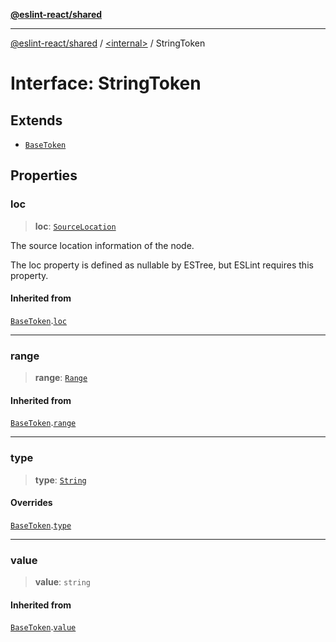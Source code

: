 [**@eslint-react/shared**](../../README.md)

***

[@eslint-react/shared](../../README.md) / [\<internal\>](../README.md) / StringToken

# Interface: StringToken

## Extends

- [`BaseToken`](BaseToken.md)

## Properties

### loc

> **loc**: [`SourceLocation`](SourceLocation.md)

The source location information of the node.

The loc property is defined as nullable by ESTree, but ESLint requires this property.

#### Inherited from

[`BaseToken`](BaseToken.md).[`loc`](BaseToken.md#loc)

***

### range

> **range**: [`Range`](../type-aliases/Range.md)

#### Inherited from

[`BaseToken`](BaseToken.md).[`range`](BaseToken.md#range)

***

### type

> **type**: [`String`](../README.md#string)

#### Overrides

[`BaseToken`](BaseToken.md).[`type`](BaseToken.md#type)

***

### value

> **value**: `string`

#### Inherited from

[`BaseToken`](BaseToken.md).[`value`](BaseToken.md#value)
